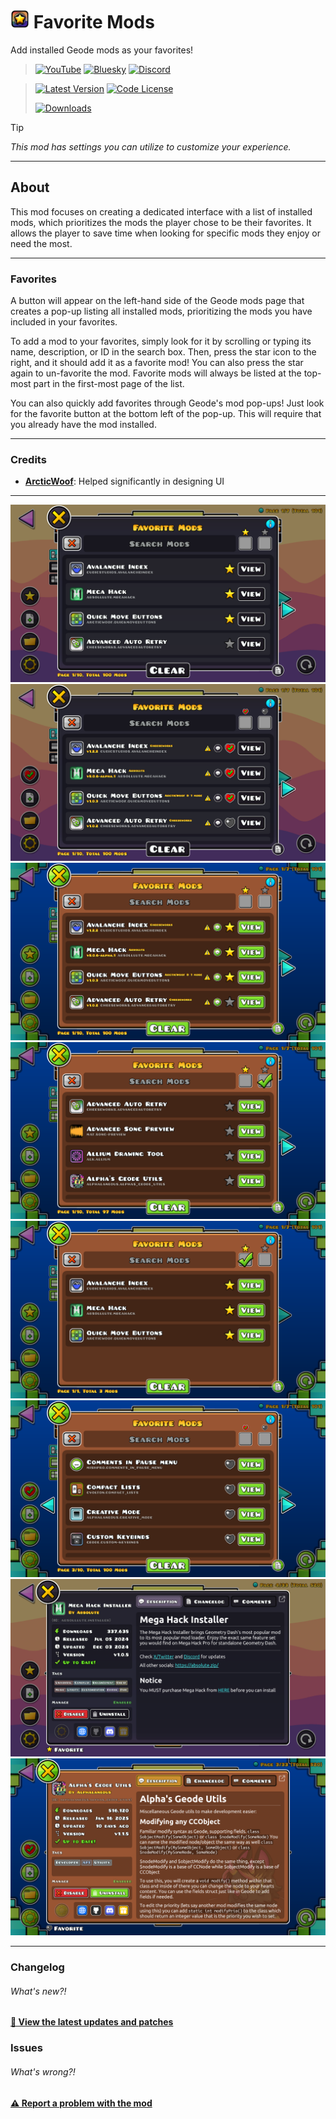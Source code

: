 # [<img src="logo.png" width="30" alt="The mod's logo." />](https://www.geode-sdk.org/mods/cheeseworks.favoritemods) Favorite Mods
Add installed Geode mods as your favorites!

> [<img alt="YouTube" src="https://img.shields.io/youtube/channel/subscribers/UCi2M6N_ff1UC6MyfWzKQvgg?style=for-the-badge&logo=youtube&logoColor=ffffff&label=YouTube">](https://www.youtube.com/@cheese_works/) [<img alt="Bluesky" src="https://img.shields.io/badge/dynamic/json?url=https%3A%2F%2Fpublic.api.bsky.app%2Fxrpc%2Fapp.bsky.actor.getProfile%2F%3Factor%3Dcheeseworks.gay&query=%24.followersCount&style=for-the-badge&logo=bluesky&logoColor=ffffff&label=Bluesky">](https://bsky.app/profile/cheeseworks.gay) [<img alt="Discord" src="https://img.shields.io/discord/460081436637134859?style=for-the-badge&logo=discord&logoColor=ffffff&label=Discord">](https://dsc.gg/cubic)

> [<img alt="Latest Version" src="https://img.shields.io/github/v/release/BlueWitherer/FavoriteMods?include_prereleases&sort=semver&display_name=release&style=for-the-badge&logo=github&logoColor=ffffff&label=Version">](../../releases/) [<img alt="Code License" src="https://img.shields.io/github/license/BlueWitherer/FavoriteMods?style=for-the-badge&logo=gnu&logoColor=ffffff&label=License">](LICENSE.md)
>  
> [<img alt="Downloads" src="https://img.shields.io/github/downloads/BlueWitherer/FavoriteMods/total?style=for-the-badge&logo=geode&logoColor=ffffff&label=Downloads">](https://www.geode-sdk.org/mods/cheeseworks.favoritemods)

> [!TIP]
> *This mod has settings you can utilize to customize your experience.*

---

## About
This mod focuses on creating a dedicated interface with a list of installed mods, which prioritizes the mods the player chose to be their favorites. It allows the player to save time when looking for specific mods they enjoy or need the most.

---

### Favorites
A button will appear on the left-hand side of the Geode mods page that creates a pop-up listing all installed mods, prioritizing the mods you have included in your favorites.

To add a mod to your favorites, simply look for it by scrolling or typing its name, description, or ID in the search box. Then, press the star icon to the right, and it should add it as a favorite mod! You can also press the star again to un-favorite the mod. Favorite mods will always be listed at the top-most part in the first-most page of the list.

You can also quickly add favorites through Geode's mod pop-ups! Just look for the favorite button at the bottom left of the pop-up. This will require that you already have the mod installed.

---

### Credits
- **[ArcticWoof](https://www.github.com/DumbCaveSpider/)**: Helped significantly in designing UI

---

![preview](previews/preview-1.png)
![preview](previews/preview-2.png)
![preview](previews/preview-3.png)
![preview](previews/preview-4.png)
![preview](previews/preview-5.png)
![preview](previews/preview-6.png)
![preview](previews/preview-7.png)
![preview](previews/preview-8.png)

---

### Changelog
###### What's new?!
**[📜 View the latest updates and patches](./changelog.md)**

### Issues
###### What's wrong?!
**[⚠️ Report a problem with the mod](../../issues/)**